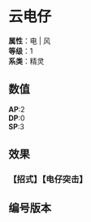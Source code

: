 <script setup>
let list = [
    { number: "SP01-011", url: "/packs/SP01" }
]
</script>

# 云电仔

**属性**：电 | 风<br>
**等级**：1<br>
**系类**：精灵

## 数值

**AP**:2<br>
**DP**:0<br>
**SP**:3

## 效果

### 【招式】【电仔突击】

## 编号版本

<CardNumberBox :list="list"/>